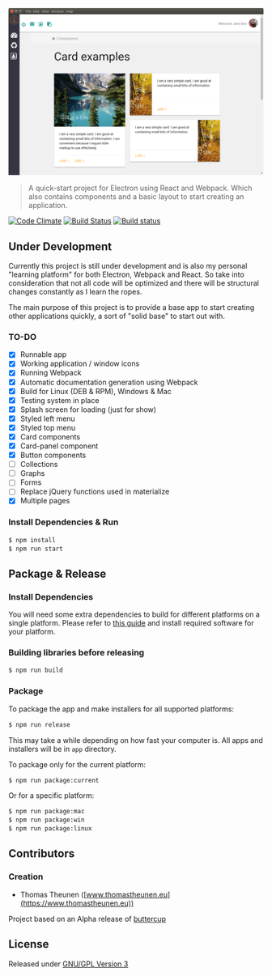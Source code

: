![Launchpad](/build/screenshot.png)
> A quick-start project for Electron using React and Webpack. Which also contains components and a basic layout to start creating an application.

[![Code Climate](https://codeclimate.com/github/taurgis/electron-react-boilerplate/badges/gpa.svg)](https://codeclimate.com/github/taurgis/electron-react-boilerplate)
[![Build Status](https://travis-ci.org/taurgis/electron-react-boilerplate.svg?branch=master)](https://travis-ci.org/taurgis/electron-react-boilerplate)
[![Build status](https://ci.appveyor.com/api/projects/status/github/taurgis/electron-react-boilerplate)](https://ci.appveyor.com/project/taurgis/electron-react-boilerplate/branch/master)

## Under Development

Currently this project is still under development and is also my personal "learning platform" for both Electron, Webpack and React. So take into consideration that not all code will be optimized and there will be structural changes constantly as I learn the ropes.

The main purpose of this project is to provide a base app to start creating other applications quickly, a sort of "solid base" to start out with.

### TO-DO
  - [x] Runnable app
  - [x] Working application / window icons
  - [x] Running Webpack
  - [X] Automatic documentation generation using Webpack
  - [x] Build for Linux (DEB & RPM), Windows & Mac
  - [x] Testing system in place
  - [x] Splash screen for loading (just for show)
  - [x] Styled left menu
  - [x] Styled top menu
  - [x] Card components  
  - [x] Card-panel component
  - [x] Button components
  - [ ] Collections
  - [ ] Graphs
  - [ ] Forms
  - [ ] Replace jQuery functions used in materialize
  - [X] Multiple pages

### Install Dependencies & Run

``` bash
$ npm install
$ npm run start
```

## Package & Release

### Install Dependencies

You will need some extra dependencies to build for different platforms on a single platform. Please refer to [this guide](https://github.com/electron-userland/electron-builder/wiki/Multi-Platform-Build) and install required software for your platform.

### Building libraries before releasing

``` bash
$ npm run build
```

### Package

To package the app and make installers for all supported platforms:

``` bash
$ npm run release
```
This may take a while depending on how fast your computer is. All apps and installers will be in `app` directory.

To package only for the current platform:

``` bash
$ npm run package:current
```

Or for a specific platform:
``` bash
$ npm run package:mac
$ npm run package:win
$ npm run package:linux
```

## Contributors

### Creation
 * Thomas Theunen  ([www.thomastheunen.eu](https://www.thomastheunen.eu))

Project based on an Alpha release of [buttercup](https://buttercup.pw)

## License

Released under [GNU/GPL Version 3](LICENSE)
